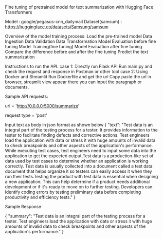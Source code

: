 Fine tuning of pretrained model for text summarization with Hugging Face Transformers

Model : google/pegasus-cnn_dailymail
Dataset(samsum) : https://huggingface.co/datasets/Samsung/samsum

Overview of the model training process:
    Load the pre-trained model
    Data Ingestion
    Data Validation
    Data Transformation
    Model Evaluation before fine tuning
    Model Training(fine tuning)
    Model Evaluation after fine tuning
    Compare the difference before and after the fine tuning
    Predict the text summarization

Instructions to run the API.
case 1: Directly run  Flask API
        Run main.py and check the request and response in Postman or other tool
case 2: Using Docker and Streamlit
        Run Dockerfile and get the url
        Copy paste the url in browser, streamlit view appear there you can input the paragraph or documents.


Sample API requests:

url = 'http://0.0.0.0:5000/summarize'

request type = 'post'

Input text as body in json format as shown below
{
  "text": "Test data is an integral part of the testing process for a tester. It provides information to the tester to facilitate finding defects and corrective actions. Test engineers load the application with data or stress it with huge amounts of invalid data to check breakpoints and other aspects of the application's performance. While executing test cases, test engineers need to input some data into the application to get the expected output.Test data is a production-like set of data used by test cases to determine whether an application is working correctly. Test data is usually collected into a document called a test data document that helps organize it so testers can easily access it when they run their tests.Testing the product with test data is essential when designing a new application. This can help determine if a product needs additional development or if it's ready to move on to further testing. Developers can identify coding errors by testing preliminary data before completing productivity and efficiency tests."
}

Sample Response

{
"summary": "Test data is an integral part of the testing process for a tester. Test engineers load the application with data or stress it with huge amounts of invalid data to check breakpoints and other aspects of the application's performance."
}

